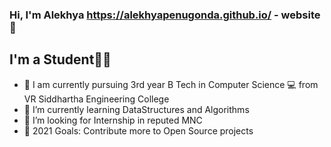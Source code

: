 ### Hi, I'm Alekhya https://alekhyapenugonda.github.io/ -  website 👋


## I'm a Student👩‍💻
- 📖 I am currently pursuing 3rd year B Tech in Computer Science 💻 from VR Siddhartha Engineering College
- 🌱 I’m currently learning DataStructures and Algorithms
- 🏢 I’m looking for Internship in reputed MNC
- 🥅 2021 Goals: Contribute more to Open Source projects
